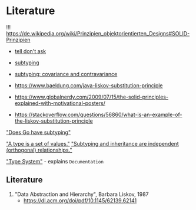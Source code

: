 # Literature


!!! https://de.wikipedia.org/wiki/Prinzipien_objektorientierten_Designs#SOLID-Prinzipien

- [tell don't ask](https://martinfowler.com/bliki/TellDontAsk.html)
- [subtyping](https://en.wikipedia.org/wiki/Subtyping)
- [subtyping: covariance and contravariance](https://en.wikipedia.org/wiki/Covariance_and_contravariance_(computer_science))

- https://www.baeldung.com/java-liskov-substitution-principle

- https://www.globalnerdy.com/2009/07/15/the-solid-principles-explained-with-motivational-posters/
- https://stackoverflow.com/questions/56860/what-is-an-example-of-the-liskov-substitution-principle



["Does Go have subtyping"](https://journal.stuffwithstuff.com/2023/10/19/does-go-have-subtyping/)

["A type is a set of values."](https://en.wikipedia.org/wiki/Subtyping#Subsumption)
["Subtyping and inheritance are independent (orthogonal) relationships."](https://en.wikipedia.org/wiki/Subtyping#Relationship_with_inheritance)

["Type System"](https://en.wikipedia.org/wiki/Type_system)
    - explains `Documentation`


## Literature

1. "Data Abstraction and Hierarchy", Barbara Liskov, 1987
    - https://dl.acm.org/doi/pdf/10.1145/62139.62141

